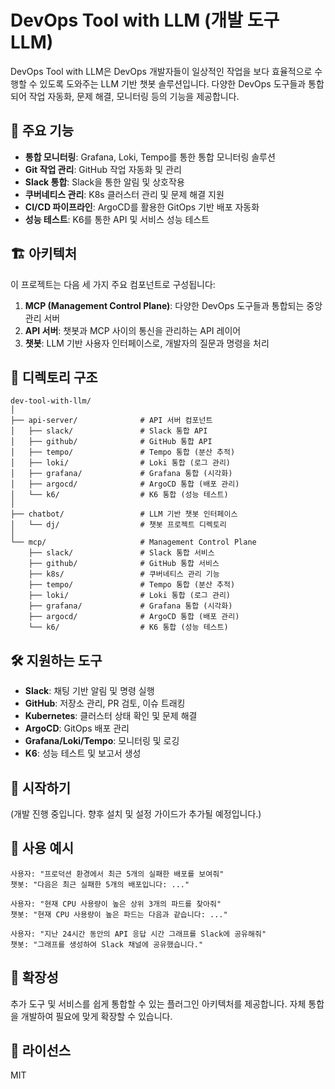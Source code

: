 # DevOps Tool with LLM (개발 도구 LLM)

DevOps Tool with LLM은 DevOps 개발자들이 일상적인 작업을 보다 효율적으로 수행할 수 있도록 도와주는 LLM 기반 챗봇 솔루션입니다. 다양한 DevOps 도구들과 통합되어 작업 자동화, 문제 해결, 모니터링 등의 기능을 제공합니다.

## 🚀 주요 기능

- **통합 모니터링**: Grafana, Loki, Tempo를 통한 통합 모니터링 솔루션
- **Git 작업 관리**: GitHub 작업 자동화 및 관리
- **Slack 통합**: Slack을 통한 알림 및 상호작용
- **쿠버네티스 관리**: K8s 클러스터 관리 및 문제 해결 지원
- **CI/CD 파이프라인**: ArgoCD를 활용한 GitOps 기반 배포 자동화
- **성능 테스트**: K6를 통한 API 및 서비스 성능 테스트

## 🏗️ 아키텍처

이 프로젝트는 다음 세 가지 주요 컴포넌트로 구성됩니다:

1. **MCP (Management Control Plane)**: 다양한 DevOps 도구들과 통합되는 중앙 관리 서버
2. **API 서버**: 챗봇과 MCP 사이의 통신을 관리하는 API 레이어
3. **챗봇**: LLM 기반 사용자 인터페이스로, 개발자의 질문과 명령을 처리

## 📂 디렉토리 구조

```
dev-tool-with-llm/
│
├── api-server/              # API 서버 컴포넌트
│   ├── slack/               # Slack 통합 API
│   ├── github/              # GitHub 통합 API
│   ├── tempo/               # Tempo 통합 (분산 추적)
│   ├── loki/                # Loki 통합 (로그 관리)
│   ├── grafana/             # Grafana 통합 (시각화)
│   ├── argocd/              # ArgoCD 통합 (배포 관리)
│   └── k6/                  # K6 통합 (성능 테스트)
│
├── chatbot/                 # LLM 기반 챗봇 인터페이스
│   └── dj/                  # 챗봇 프로젝트 디렉토리
│
└── mcp/                     # Management Control Plane
    ├── slack/               # Slack 통합 서비스
    ├── github/              # GitHub 통합 서비스
    ├── k8s/                 # 쿠버네티스 관리 기능
    ├── tempo/               # Tempo 통합 (분산 추적)
    ├── loki/                # Loki 통합 (로그 관리)
    ├── grafana/             # Grafana 통합 (시각화)
    ├── argocd/              # ArgoCD 통합 (배포 관리)
    └── k6/                  # K6 통합 (성능 테스트)
```

## 🛠️ 지원하는 도구

- **Slack**: 채팅 기반 알림 및 명령 실행
- **GitHub**: 저장소 관리, PR 검토, 이슈 트래킹
- **Kubernetes**: 클러스터 상태 확인 및 문제 해결
- **ArgoCD**: GitOps 배포 관리
- **Grafana/Loki/Tempo**: 모니터링 및 로깅
- **K6**: 성능 테스트 및 보고서 생성

## 🚦 시작하기

(개발 진행 중입니다. 향후 설치 및 설정 가이드가 추가될 예정입니다.)

## 📖 사용 예시

```
사용자: "프로덕션 환경에서 최근 5개의 실패한 배포를 보여줘"
챗봇: "다음은 최근 실패한 5개의 배포입니다: ..."

사용자: "현재 CPU 사용량이 높은 상위 3개의 파드를 찾아줘"
챗봇: "현재 CPU 사용량이 높은 파드는 다음과 같습니다: ..."

사용자: "지난 24시간 동안의 API 응답 시간 그래프를 Slack에 공유해줘"
챗봇: "그래프를 생성하여 Slack 채널에 공유했습니다."
```

## 🧩 확장성

추가 도구 및 서비스를 쉽게 통합할 수 있는 플러그인 아키텍처를 제공합니다. 자체 통합을 개발하여 필요에 맞게 확장할 수 있습니다.

## 📄 라이선스

MIT


